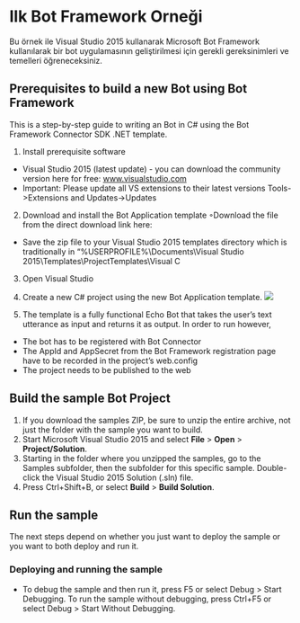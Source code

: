 # Ilk Bot Framework Orneği
Bu örnek ile Visual Studio 2015 kullanarak Microsoft Bot Framework kullanılarak bir bot uygulamasının geliştirilmesi için gerekli gereksinimleri ve temelleri öğreneceksiniz.

## Prerequisites to build a new Bot using Bot Framework
This is a step-by-step guide to writing an Bot in C# using the Bot Framework Connector SDK .NET template.

1. Install prerequisite software
* Visual Studio 2015 (latest update) - you can download the community version here for free: www.visualstudio.com
* Important: Please update all VS extensions to their latest versions Tools->Extensions and Updates->Updates

2. Download and install the Bot Application template ◦Download the file from the direct download link here:
* Save the zip file to your Visual Studio 2015 templates directory which is traditionally in “%USERPROFILE%\Documents\Visual Studio 2015\Templates\ProjectTemplates\Visual C

3. Open Visual Studio

4. Create a new C# project using the new Bot Application template.
![](http://docs.botframework.com/images/connector-getstarted-create-project.png)

5. The template is a fully functional Echo Bot that takes the user’s text utterance as input and returns it as output. In order to run however, 
* The bot has to be registered with Bot Connector
* The AppId and AppSecret from the Bot Framework registration page have to be recorded in the project’s web.config
* The project needs to be published to the web


## Build the sample Bot Project
1. If you download the samples ZIP, be sure to unzip the entire archive, not just the folder with the sample you want to build. 
2. Start Microsoft Visual Studio 2015 and select **File** \> **Open** \> **Project/Solution**.
3. Starting in the folder where you unzipped the samples, go to the Samples subfolder, then the subfolder for this specific sample. Double-click the Visual Studio 2015 Solution (.sln) file.
4. Press Ctrl+Shift+B, or select **Build** \> **Build Solution**.

## Run the sample
The next steps depend on whether you just want to deploy the sample or you want to both deploy and run it.

### Deploying and running the sample

- To debug the sample and then run it, press F5 or select Debug >  Start Debugging. To run the sample without debugging, press Ctrl+F5 or select Debug > Start Without Debugging. 

